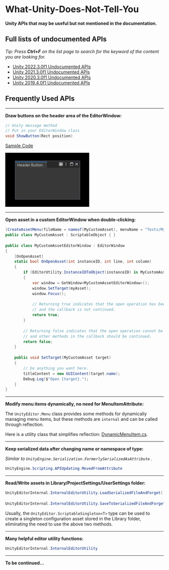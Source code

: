 What-Unity-Does-Not-Tell-You
===

**Unity APIs that may be useful but not mentioned in the documentation.**


## Full lists of undocumented APIs

*Tip: Press **Ctrl+F** on the list page to search for the keyword of the content you are looking for.*

- [Unity 2022.3.0f1 Undocumented APIs](./Unity_2022.3.0f1_Undocumented_APIs.md)
- [Unity 2021.3.0f1 Undocumented APIs](./Unity_2021.3.0f1_Undocumented_APIs.md)
- [Unity 2020.3.0f1 Undocumented APIs](./Unity_2020.3.0f1_Undocumented_APIs.md)
- [Unity 2019.4.0f1 Undocumented APIs](./Unity_2019.4.0f1_Undocumented_APIs.md)


## Frequently Used APIs

---
**Draw buttons on the header area of the EditorWindow:**

```csharp
// Unity message method
// Put in your EditorWindow class
void ShowButton(Rect position)
```

[Sample Code](./sample_codes/HeaderButtonSampleWindow.cs)

![Header Button](./images/img_window_header_button.png)

---
**Open asset in a custom EditorWindow when double-clicking:**

```csharp
[CreateAssetMenu(fileName = nameof(MyCustomAsset), menuName = "Tests/My Custom Asset")]
public class MyCustomAsset : ScriptableObject { }

public class MyCustomAssetEditorWindow : EditorWindow
{
    [OnOpenAsset]
    static bool OnOpenAsset(int instanceID, int line, int column)
    {
        if (EditorUtility.InstanceIDToObject(instanceID) is MyCustomAsset myAsset)
        {
            var window = GetWindow<MyCustomAssetEditorWindow>();
            window.SetTarget(myAsset);
            window.Focus();

            // Returning true indicates that the open operation has been processed
            // and the callback is not continued.
            return true;
        }

        // Returning false indicates that the open operation cannot be handled here,
        // and other methods in the callback should be continued.
        return false;
    }

    public void SetTarget(MyCustomAsset target)
    {
        // Do anything you want here.
        titleContent = new GUIContent(target.name);
        Debug.Log($"Open {target}.");
    }
}
```

---
**Modify menu items dynamically, no need for MenuItemAttribute:**

The `UnityEditor.Menu` class provides some methods for dynamically managing menu items, but these methods are `internal` and can be called through reflection.

Here is a utility class that simplifies reflection: [DynamicMenuItem.cs](https://gist.github.com/SolarianZ/e20ee9aa0c0caaa2aff6ced6a07d7a00).

---
**Keep serialized data after changing name or namespace of type:**

*Similar to `UnityEngine.Serialization.FormerlySerializedAsAttribute` .*

```csharp
UnityEngine.Scripting.APIUpdating.MovedFromAttribute
```

---
**Read/Write assets in Library/ProjectSettings/UserSettings folder:**

```csharp
UnityEditorInternal.InternalEditorUtility.LoadSerializedFileAndForget()

UnityEditorInternal.InternalEditorUtility.SaveToSerializedFileAndForget()
```

Usually, the `UnityEditor.ScriptableSingleton<T>` type can be used to create a singleton configuration asset stored in the Library folder, eliminating the need to use the above two methods.

---
**Many helpful editor utility functions:**

```csharp
UnityEditorInternal.InternalEditorUtility
```

---
**To be continued...**
